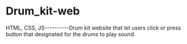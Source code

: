 # Drum_kit-web
HTML, CSS, JS----------Drum kit website that let users click or press button that designated for the drums to play sound.
